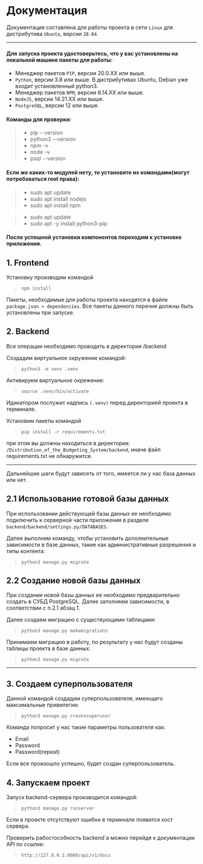 **Документация**
=====================
Документация составлена для работы проекта в сети `Linux` для дистрибутива `Ubunta`, версии 
`20.04`.
***
#### Для запуска проекта удостоверьтесь, что у вас установлены на локальной машине пакеты для работы:
 - Менеджер пакетов `PIP`, версии 20.0.XX или выше.
 - `Python`, версии 3.8 или выше. В дистрибутивах Ubuntu, Debian уже входит установленный python3.
 - Менеджер пакетов `NPM`, версии 6.14.XX или выше.
 - `NodeJS`, версии 14.21.ХХ или выше.
 - `PostgreSQL`, версии 12 или выше.

#### Команды для проверки:
> - pip --version
> - python3 --version
> - npm -v
> - node -v
> - psql --version

#### Если же каких-то модулей нету, то установите их командами(могут потребоваться root права):
> - sudo apt update
> - sudo apt install nodejs
> - sudo apt install npm

> - sudo apt update
> - sudo apt -y install python3-pip

#### После успешной установки компонентов переходим к установке приложения.
## 1. Frontend
Установку производим командой 
> `npm install`

Пакеты, необходимые для работы проекта находятся в файле `package.json > dependencies`. Все пакеты данного перечня должны быть установлены при запуске.

## 2. Backend

Все операции необходимо проводить в директории /backend

Создадим виртуальное окружение командой:
> `python3 -m venv .venv`

Активируем виртуальное окрежение:
> `source .venv/bin/activate`

Идикатором послужит надпись `(.venv)` перед директорией проекта в терминале.

Установим пакеты командой 
> `pip install -r requirements.txt`

при этом вы должны находиться в директории: `/Distribution_of_the_Budgeting_System/backend`, иначе файл requirements.txt не обнаружится.
***
Дальнейшие шаги будут зависеть от того, имеется ли у нас база данных или нет.

## 2.1 Использование готовой базы данных

При использовании действующей базы данных ее необходимо подключить к серверной части приложения в разделе `backend/backend/settings.py/DATABASES`. 

Далее выполним команду, чтобы установить дополнительные зависимости в базе данных, такие как административные разрешения и типы контента:
> `python3 manage.py migrate `

## 2.2 Создание новой базы данных

При создании новой базы данных ее необходимо предварительно создать в СУБД PostgreSQL. Далее заполняем зависимости, в соответствии с п.2.1 абзац 1.

Далее создаем миграцию с существующими таблицами:
> `python3 manage.py makemigrations`

Принимаем миграцию в работу, по результату у нас будут созданы таблицы проекта в базе данных:
> `python3 manage.py migrate`
***
## 3. Создаем суперпользователя

Данной командой создадим суперпользователя, имеющего максимальные привилегии:
> `python3 manage.py createsuperuser`

Команда попросит у нас такие параметры пользователя как:
 - Email
 - Password
 - Password(repeat)

Если все произошло успешно, будет создан суперпользователь.

## 4. Запускаем проект
Запуск backend-сервера производится командой:
> `python3 manage.py runserver`

Если в проекте отсутствуют ошибки в терминале появится хост сервера.

Проверить рабостособность backend`а можно перейдя к документации API по ссылке:
> `http://127.0.0.1:8000/api/v1/docs`
